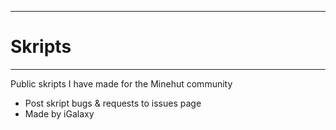 ___
# Skripts
___

Public skripts I have made for the Minehut community

* Post skript bugs & requests to issues page
* Made by iGalaxy

